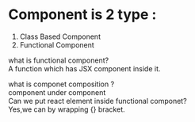 # Component is 2 type :
1. Class Based Component
2. Functional Component

what is functional component? <br>
A function  which has JSX  component inside it.

what is componet composition ? <br>
component under component<br>
Can we put react element inside functional componet? <br>
Yes,we can by wrapping {} bracket.
